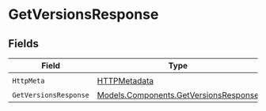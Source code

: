 # GetVersionsResponse


## Fields

| Field                                                                                   | Type                                                                                    | Required                                                                                | Description                                                                             |
| --------------------------------------------------------------------------------------- | --------------------------------------------------------------------------------------- | --------------------------------------------------------------------------------------- | --------------------------------------------------------------------------------------- |
| `HttpMeta`                                                                              | [HTTPMetadata](../../Models/Components/HTTPMetadata.md)                                 | :heavy_check_mark:                                                                      | N/A                                                                                     |
| `GetVersionsResponse`                                                                   | [Models.Components.GetVersionsResponse](../../Models/Components/GetVersionsResponse.md) | :heavy_minus_sign:                                                                      | OK                                                                                      |